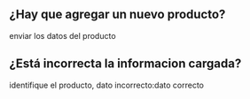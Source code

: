 ## ¿Hay que agregar un nuevo producto?
enviar los datos del producto
## ¿Está incorrecta la informacion cargada?
identifique el producto, dato incorrecto:dato correcto

